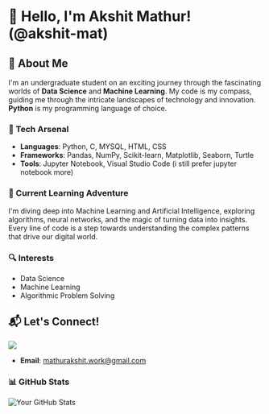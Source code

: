 # 🚀 Hello, I'm Akshit Mathur! (@akshit-mat)

## 🌟 About Me
I'm an undergraduate student on an exciting journey through the fascinating worlds of **Data Science** and **Machine Learning**. My code is my compass, guiding me through the intricate landscapes of technology and innovation. **Python** is my programming language of choice.

### 🧠 Tech Arsenal
- **Languages**: Python, C, MYSQL, HTML, CSS
- **Frameworks**: Pandas, NumPy, Scikit-learn, Matplotlib, Seaborn, Turtle
- **Tools**: Jupyter Notebook, Visual Studio Code (i still prefer jupyter notebook more)

### 🌱 Current Learning Adventure
I'm diving deep into Machine Learning and Artificial Intelligence, exploring algorithms, neural networks, and the magic of turning data into insights. Every line of code is a step towards understanding the complex patterns that drive our digital world.

### 🔍 Interests
- Data Science
- Machine Learning
- Algorithmic Problem Solving

## 📬 Let's Connect!
[<img src="https://img.shields.io/badge/LinkedIn-0077B5?style=for-the-badge&logo=linkedin&logoColor=white" />](https://www.linkedin.com/in/akshit-mat)

- **Email**: mathurakshit.work@gmail.com

### 📊 GitHub Stats
![Your GitHub Stats](https://github-readme-stats.vercel.app/api?username=akshit-mat&show_icons=true&theme=radical)
